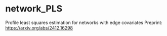 # network_PLS
Profile least squares estimation for networks with edge covariates
Preprint: https://arxiv.org/abs/2412.16298
